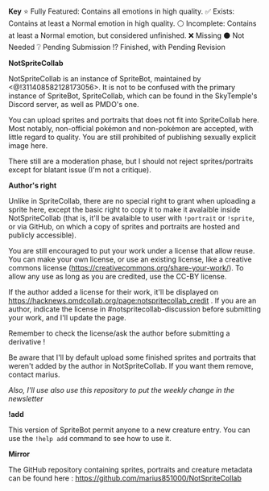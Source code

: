 **Key**
:star: Fully Featured: Contains all emotions in high quality.
:white_check_mark: Exists: Contains at least a Normal emotion in high quality.
:white_circle: Incomplete: Contains at least a Normal emotion, but considered unfinished.
:x: Missing
:black_circle: Not Needed
:grey_question: Pending Submission
:interrobang: Finished, with Pending Revision

**NotSpriteCollab**

NotSpriteCollab is an instance of SpriteBot, maintained by <@!311408582128173056>. It is not to be confused with the primary instance of SpriteBot, SpriteCollab, which can be found in the SkyTemple's Discord server, as well as PMDO's one.

You can upload sprites and portraits that does not fit into SpriteCollab here. Most notably, non-official pokémon and non-pokémon are accepted, with little regard to quality. You are still prohibited of publishing sexually explicit image here.

There still are a moderation phase, but I should not reject sprites/portraits except for blatant issue (I'm not a critique).

**Author's right**

Unlike in SpriteCollab, there are no special right to grant when uploading a sprite here, except the basic right to copy it to make it avalaible inside NotSpriteCollab (that is, it'll be avalaible to user with ``!portrait`` or ``!sprite``, or via GitHub, on which a copy of sprites and portraits are hosted and publicly accessible).

You are still encouraged to put your work under a license that allow reuse. You can make your own license, or use an existing license, like a creative commons license (https://creativecommons.org/share-your-work/). To allow any use as long as you are credited, use the CC-BY license.


If the author added a license for their work, it'll be displayed on https://hacknews.pmdcollab.org/page:notspritecollab_credit . If you are an author, indicate the license in #notspritecollab-discussion before submitting your work, and I'll update the page.

Remember to check the license/ask the author before submitting a derivative !

Be aware that I'll by default upload some finished sprites and portraits that weren't added by the author in NotSpriteCollab. If you want them remove, contact marius.

*Also, I'll use also use this repository to put the weekly change in the newsletter*

**!add**

This version of SpriteBot permit anyone to a new creature entry. You can use the `!help add` command to see how to use it.

**Mirror**

The GitHub repository containing sprites, portraits and creature metadata can be found here : https://github.com/marius851000/NotSpriteCollab